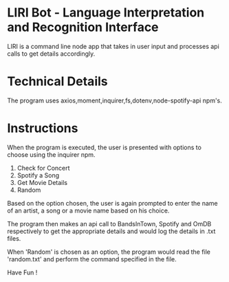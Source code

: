 # LIRI Bot - Language Interpretation and Recognition Interface

LIRI is a command line node app that takes in user input and processes api calls to get
details accordingly.

# Technical Details

The program uses axios,moment,inquirer,fs,dotenv,node-spotify-api npm's.

# Instructions

When the program is executed, the user is presented with options to choose using the inquirer npm.
1. Check for Concert
2. Spotify a Song
3. Get Movie Details
4. Random

Based on the option chosen, the user is again prompted to enter the name of an artist, a song or a movie name based on his choice. 

The program then makes an api call to BandsInTown, Spotify and OmDB respectively to get the appropriate details
and would log the details in .txt files.

When 'Random' is chosen as an option, the program would read the file 'random.txt' and perform
the command specified in the file.

Have Fun !


